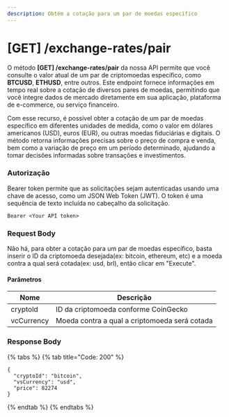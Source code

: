 ```yaml
---
description: Obtém a cotação para um par de moedas específico
---
```


# \[GET] /exchange-rates/pair

O método **\[GET] /exchange-rates/pair** da nossa API permite que você consulte o valor atual de um par de criptomoedas específico, como **BTCUSD**, **ETHUSD**, entre outros. Este endpoint fornece informações em tempo real sobre a cotação de diversos pares de moedas, permitindo que você integre dados de mercado diretamente em sua aplicação, plataforma de e-commerce, ou serviço financeiro.

Com esse recurso, é possível obter a cotação de um par de moedas específico em diferentes unidades de medida, como o valor em dólares americanos (USD), euros (EUR), ou outras moedas fiduciárias e digitais. O método retorna informações precisas sobre o preço de compra e venda, bem como a variação de preço em um período determinado, ajudando a tomar decisões informadas sobre transações e investimentos.

### Autorização

Bearer token permite que as solicitações sejam autenticadas usando uma chave de acesso, como um JSON Web Token (JWT). O token é uma sequência de texto incluída no cabeçalho da solicitação.

```
Bearer <Your API token>
```

### Request Body

Não há, para obter a cotação para um par de moedas específico, basta inserir o ID da criptomoeda desejada(ex: bitcoin, ethereum, etc) e a moeda contra a qual será cotada(ex: usd, brl), então clicar em "Execute".

#### Parâmetros

| Nome       | Descrição                                     |
| ---------- | --------------------------------------------- |
| cryptold   | ID da criptomoeda conforme CoinGecko          |
| vcCurrency | Moeda contra a qual a criptomoeda será cotada |

### Response Body

{% tabs %}
{% tab title="Code: 200" %}
```
{
  "cryptoId": "bitcoin",
  "vsCurrency": "usd",
  "price": 82274
}
```
{% endtab %}
{% endtabs %}
